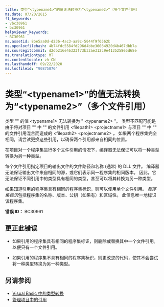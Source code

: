 ```yaml
---
title: 类型“<typename1>”的值无法转换为“<typename2>”（多个文件引用）
ms.date: 07/20/2015
f1_keywords:
- vbc30961
- bc30961
helpviewer_keywords:
- BC30961
ms.assetid: 8be5aa0d-d236-4ac3-aa9c-5044f9f6562b
ms.openlocfilehash: 4b74fdc5584fd296d4bbe36034920d4b467dbb7a
ms.sourcegitcommit: d2db216e46323f73b32ae312c9e4135258e5d68e
ms.translationtype: MT
ms.contentlocale: zh-CN
ms.lasthandoff: 09/22/2020
ms.locfileid: "90875076"
---
```

# <a name="value-of-type-typename1-cannot-be-converted-to-typename2-multiple-file-references"></a>类型“\<typename1>”的值无法转换为“\<typename2>”（多个文件引用）

类型 "" 的值 \<typename1> 无法转换为 " \<typename2> "。 类型不匹配可能是由于将对项目 "" 中 "" 的文件引用 \<filepath1> \<projectname1> 与项目 "" 中 "" 的文件引用混合而造成的 \<filepath2> \<projectname2> 。 如果两个程序集完全相同，请尝试更换这些引用，以确保两个引用都来自相同的位置。  
  
 在项目对一个程序集进行多个文件引用的情况下，编译器无法保证可以将一种类型转换为另一种类型。  
  
 每个文件引用指定项目的输出文件的文件路径和名称 (通常) 的 DLL 文件。 编译器无法保证输出文件来自相同的源，或它们表示同一程序集的相同版本。 因此，它无法保证不同引用中的类型具有相同的类型，甚至可以将其转换为另一种类型。  
  
 如果知道引用的程序集具有相同的程序集标识，则可以使用单个文件引用。 *程序集标识*包括程序集的名称、版本、公钥（如果有）和区域性。 此信息唯一地标识该程序集。  
  
 **错误 ID：** BC30961  
  
## <a name="to-correct-this-error"></a>更正此错误  
  
- 如果引用的程序集具有相同的程序集标识，则删除或替换其中一个文件引用，以便只有一个文件引用。  
  
- 如果引用的程序集不具有相同的程序集标识，则更改您的代码，使其不会尝试将一种类型转换为另一种类型。  
  
## <a name="see-also"></a>另请参阅

- [Visual Basic 中的类型转换](../../programming-guide/language-features/data-types/type-conversions.md)
- [管理项目中的引用](/visualstudio/ide/managing-references-in-a-project)
